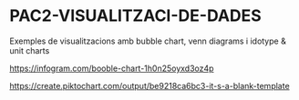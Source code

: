 # PAC2-VISUALITZACI-DE-DADES
Exemples de visualitzacions amb bubble chart, venn diagrams i idotype &amp; unit charts

https://infogram.com/booble-chart-1h0n25oyxd3oz4p

https://create.piktochart.com/output/be9218ca6bc3-it-s-a-blank-template
